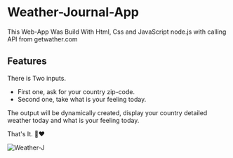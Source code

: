 # Weather-Journal-App

This Web-App Was Build With Html, Css and JavaScript node.js with calling API from getwather.com

## Features

There is Two inputs.
- First one, ask for your country zip-code.
- Second one, take what is your feeling today.

The output will be dynamically created, display your country detailed weather today and what is your feeling today.

That's It. 👋❤️

![Weather-J](https://user-images.githubusercontent.com/59052288/142346035-624beb15-5d82-4e4e-bd27-68b08193c157.JPG)

